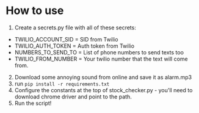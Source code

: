 # How to use 

1. Create a secrets.py file with all of these secrets:
- TWILIO_ACCOUNT_SID = SID from Twilio
- TWILIO_AUTH_TOKEN = Auth token from Twilio
- NUMBERS_TO_SEND_TO = List of phone numbers to send texts too
- TWILIO_FROM_NUMBER = Your twilio number that the text will come from.

2. Download some annoying sound from online and save it as alarm.mp3
3. run `pip install -r requirements.txt`
4. Configure the constants at the top of stock_checker.py - you'll need to download chrome driver and point to the path.
5. Run the script!
